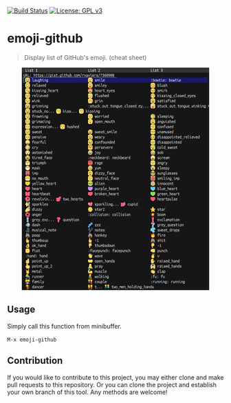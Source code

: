 [![Build Status](https://travis-ci.com/jcs090218/emoji-github.svg?branch=master)](https://travis-ci.com/jcs090218/emoji-github)
[![License: GPL v3](https://img.shields.io/badge/License-GPL%20v3-blue.svg)](https://www.gnu.org/licenses/gpl-3.0)

# emoji-github
> Display list of GitHub's emoji.  (cheat sheet)

<p align="center">
<img src="./etc/emoji-github_screenshot_01.png" width="436" height="518"/>
</p>

## Usage

Simply call this function from minibuffer.

```
M-x emoji-github
```

## Contribution

If you would like to contribute to this project, you may either
clone and make pull requests to this repository. Or you can
clone the project and establish your own branch of this tool.
Any methods are welcome!
